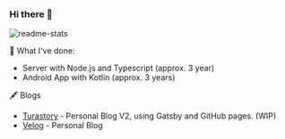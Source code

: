 ### Hi there 👋

![readme-stats](https://github-readme-stats.vercel.app/api?username=turastory&count_private=true&show_icons=true)

🐾 What I've done:

- Server with Node.js and Typescript (approx. 3 year)
- Android App with Kotlin (approx. 3 years)

🖋 Blogs

- [Turastory](https://blog.turastory.com) - Personal Blog V2, using Gatsby and GitHub pages. (WIP)
- [Velog](https://velog.io/@tura) - Personal Blog

<!--
**turastory/turastory** is a ✨ _special_ ✨ repository because its `README.md` (this file) appears on your GitHub profile.

Here are some ideas to get you started:

- 🔭 I’m currently working on ...
- 🌱 I’m currently learning ...
- 👯 I’m looking to collaborate on ...
- 🤔 I’m looking for help with ...
- 💬 Ask me about ...
- 📫 How to reach me: ...
- 😄 Pronouns: ...
- ⚡ Fun fact: ...
-->
